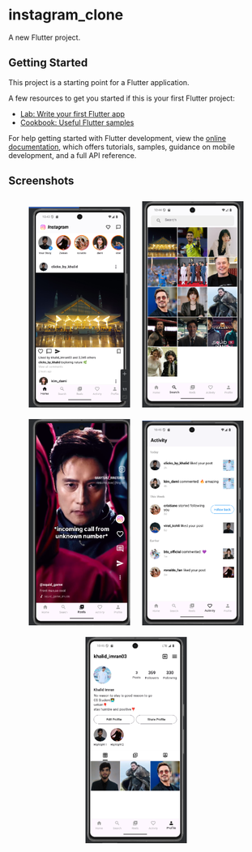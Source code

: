 # instagram_clone

A new Flutter project.

## Getting Started

This project is a starting point for a Flutter application.

A few resources to get you started if this is your first Flutter project:

- [Lab: Write your first Flutter app](https://docs.flutter.dev/get-started/codelab)
- [Cookbook: Useful Flutter samples](https://docs.flutter.dev/cookbook)

For help getting started with Flutter development, view the
[online documentation](https://docs.flutter.dev/), which offers tutorials,
samples, guidance on mobile development, and a full API reference.
## Screenshots

<p align="center">
  <img src="https://github.com/KhalidImran57/instagram_clone/blob/158b0956212743d200be0f60666c5d74d076c43e/1.PNG" alt="App Screenshot 1" width="200" style="margin: 10px;"/>
  <img src="https://github.com/KhalidImran57/instagram_clone/blob/de5327248ee12fe0a5f1809f1e87ef781f22aee4/2.PNG" alt="App Screenshot 2" width="200" style="margin: 10px;"/>
  <img src="https://github.com/KhalidImran57/instagram_clone/blob/e1056b0a002ff049df55a8ab4873873192e8a8eb/3.PNG" alt="App Screenshot 3" width="200" style="margin: 10px;"/>
  <img src="https://github.com/KhalidImran57/instagram_clone/blob/556a9226acde5f558a572511d3ac47c99cfde161/4.PNG" alt="App Screenshot 4" width="200" style="margin: 10px;"/>
  <img src="https://github.com/KhalidImran57/instagram_clone/blob/4bcf64c36e6b89fb151be80c3404ead8ee9c28a3/5.PNG" alt="App Screenshot 5" width="200" style="margin: 10px;"/>
</p>

